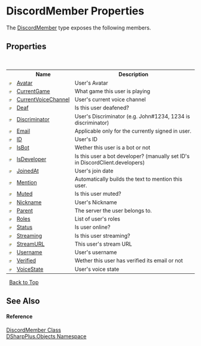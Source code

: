 # DiscordMember Properties
 

The <a href="5cf74e63-4004-3836-5a0d-910485913b65">DiscordMember</a> type exposes the following members.


## Properties
&nbsp;<table><tr><th></th><th>Name</th><th>Description</th></tr><tr><td>![Public property](media/pubproperty.gif "Public property")</td><td><a href="53bcae0f-9a36-1f21-8d45-1ec56d5a6714">Avatar</a></td><td>
User's Avatar</td></tr><tr><td>![Public property](media/pubproperty.gif "Public property")</td><td><a href="ce75c348-cbde-f58c-c6b7-2f1daa7a6856">CurrentGame</a></td><td>
What game this user is playing</td></tr><tr><td>![Public property](media/pubproperty.gif "Public property")</td><td><a href="9f48161e-e0de-1976-55a2-c3ecf5319008">CurrentVoiceChannel</a></td><td>
User's current voice channel</td></tr><tr><td>![Public property](media/pubproperty.gif "Public property")</td><td><a href="84f9cd92-38ee-a2a9-c2f0-3067571ab281">Deaf</a></td><td>
Is this user deafened?</td></tr><tr><td>![Public property](media/pubproperty.gif "Public property")</td><td><a href="0819dfc9-97c5-e9e4-0345-a2607abc40f3">Discriminator</a></td><td>
User's Discriminator (e.g. John#1234, 1234 is discriminator)</td></tr><tr><td>![Public property](media/pubproperty.gif "Public property")</td><td><a href="85945e31-cffe-5aa1-2278-e1fd143d35ba">Email</a></td><td>
Applicable only for the currently signed in user.</td></tr><tr><td>![Public property](media/pubproperty.gif "Public property")</td><td><a href="9a61cbe9-8587-18f0-04ff-0b1a1cf3e75a">ID</a></td><td>
User's ID</td></tr><tr><td>![Public property](media/pubproperty.gif "Public property")</td><td><a href="bb200714-3afd-3f81-1654-09cdd4570538">IsBot</a></td><td>
Wether this user is a bot or not</td></tr><tr><td>![Public property](media/pubproperty.gif "Public property")</td><td><a href="78cef101-5bd9-9638-0fbe-afa4b11ae529">IsDeveloper</a></td><td>
Is this user a bot developer? (manually set ID's in DiscordClient.developers)</td></tr><tr><td>![Public property](media/pubproperty.gif "Public property")</td><td><a href="4ae539ac-4070-31da-6ddb-806a8729eddf">JoinedAt</a></td><td>
User's join date</td></tr><tr><td>![Public property](media/pubproperty.gif "Public property")</td><td><a href="3f381d2b-16b0-190f-2a0f-f9e7da3ef281">Mention</a></td><td>
Automatically builds the text to mention this user.</td></tr><tr><td>![Public property](media/pubproperty.gif "Public property")</td><td><a href="997d731b-76b7-4a82-99b8-a4a742edf429">Muted</a></td><td>
Is this user muted?</td></tr><tr><td>![Public property](media/pubproperty.gif "Public property")</td><td><a href="3783e217-46e4-5f1d-bdd0-c0c8bf749032">Nickname</a></td><td>
User's Nickname</td></tr><tr><td>![Public property](media/pubproperty.gif "Public property")</td><td><a href="6f4bb4da-f564-3fee-9a3b-c7501e23bb7d">Parent</a></td><td>
The server the user belongs to.</td></tr><tr><td>![Public property](media/pubproperty.gif "Public property")</td><td><a href="35b04723-5c4e-44bd-279e-d4c1b41e77a7">Roles</a></td><td>
List of user's roles</td></tr><tr><td>![Public property](media/pubproperty.gif "Public property")</td><td><a href="5d24a078-3fc5-b2e1-20c8-e393eb2fff40">Status</a></td><td>
Is user online?</td></tr><tr><td>![Public property](media/pubproperty.gif "Public property")</td><td><a href="fbaf7903-0ea0-a292-5b6d-30f1ace2b7ee">Streaming</a></td><td>
Is this user streaming?</td></tr><tr><td>![Public property](media/pubproperty.gif "Public property")</td><td><a href="0fcb9069-e02a-758c-4034-84a3f86a6754">StreamURL</a></td><td>
This user's stream URL</td></tr><tr><td>![Public property](media/pubproperty.gif "Public property")</td><td><a href="719fdda1-f15b-4f7b-55cf-b2e39875f9c4">Username</a></td><td>
User's username</td></tr><tr><td>![Public property](media/pubproperty.gif "Public property")</td><td><a href="484cb6bb-8e19-ca01-66a5-8ff4534fe526">Verified</a></td><td>
Wether this user has verified its email or not</td></tr><tr><td>![Public property](media/pubproperty.gif "Public property")</td><td><a href="b196bcb7-d23c-490d-1568-c65b43867790">VoiceState</a></td><td>
User's voice state</td></tr></table>&nbsp;
<a href="#discordmember-properties">Back to Top</a>

## See Also


#### Reference
<a href="5cf74e63-4004-3836-5a0d-910485913b65">DiscordMember Class</a><br /><a href="b70db947-75ff-488f-5245-350c6ca1e522">DSharpPlus.Objects Namespace</a><br />